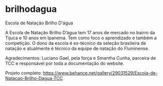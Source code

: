 # brilhodagua

Escola de Natação Brilho D'água

A Escola de Natação Brilho D’água tem 17 anos de mercado no bairro da Tijuca e 10 anos em Ipanema. Tem como foco o aprendizado e também a competição. O dono da escola é ex-técnico da seleção brasileira de natação e atualmente é técnico da equipe de natação do Fluminense.
 
Agradecimentos: 
Luciano Gael, pela força e Smantha Cunha, parceira de TCC e responsável por toda a documentação do website.

Projeto completo: https://www.behance.net/gallery/29031529/Escola-de-Natacao-Brilho-Dagua-TCC
